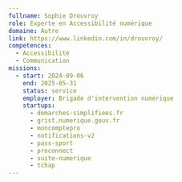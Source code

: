 ```yaml
---
fullname: Sophie Drouvroy
role: Experte en Accessibilité numérique
domaine: Autre
link: https://www.linkedin.com/in/drouvroy/
competences:
  - Accessibilité
  - Communication
missions:
  - start: 2024-09-06
    end: 2025-05-31
    status: service
    employer: Brigade d'intervention numérique
    startups:
      - demarches-simplifiees.fr
      - grist.numerique.gouv.fr
      - moncomptepro
      - notifications-v2
      - pass-sport
      - proconnect
      - suite-numerique
      - tchap
---
```

